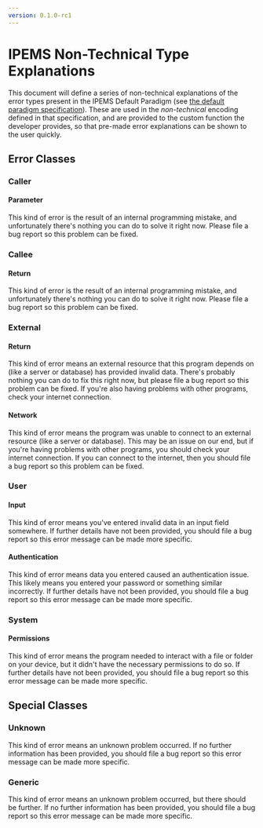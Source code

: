 ```yaml
---
version: 0.1.0-rc1
---
```


# IPEMS Non-Technical Type Explanations

This document will define a series of non-technical explanations of the error types present in the IPEMS Default Paradigm (see [the default paradigm specification](./default-paradigm.md)). These are used in the *non-technical* encoding defined in that specification, and are provided to the custom function the developer provides, so that pre-made error explanations can be shown to the user quickly.

## Error Classes
### Caller
#### Parameter
This kind of error is the result of an internal programming mistake, and unfortunately there's nothing you can do to solve it right now. Please file a bug report so this problem can be fixed.

### Callee
#### Return
This kind of error is the result of an internal programming mistake, and unfortunately there's nothing you can do to solve it right now. Please file a bug report so this problem can be fixed.

### External
#### Return
This kind of error means an external resource that this program depends on (like a server or database) has provided invalid data. There's probably nothing you can do to fix this right now, but please file a bug report so this problem can be fixed. If you're also having problems with other programs, check your internet connection.

#### Network
This kind of error means the program was unable to connect to an external resource (like a server or database). This may be an issue on our end, but if you're having problems with other programs, you should check your internet connection. If you can connect to the internet, then you should file a bug report so this problem can be fixed.

### User
#### Input
This kind of error means you've entered invalid data in an input field somewhere. If further details have not been provided, you should file a bug report so this error message can be made more specific.

#### Authentication
This kind of error means data you entered caused an authentication issue. This likely means you entered your password or something similar incorrectly. If further details have not been provided, you should file a bug report so this error message can be made more specific.

### System
#### Permissions
This kind of error means the program needed to interact with a file or folder on your device, but it didn't have the necessary permissions to do so. If further details have not been provided, you should file a bug report so this error message can be made more specific.

## Special Classes
### Unknown
This kind of error means an unknown problem occurred. If no further information has been provided, you should file a bug report so this error message can be made more specific.

### Generic
This kind of error means an unknown problem occurred, but there should be further. If no further information has been provided, you should file a bug report so this error message can be made more specific.
